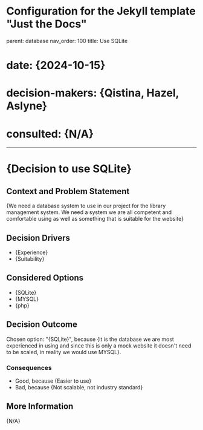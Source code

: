 # Configuration for the Jekyll template "Just the Docs"
parent: database
nav_order: 100
title: Use SQLite

# date: {2024-10-15}
# decision-makers: {Qistina, Hazel, Aslyne}
# consulted: {N/A}
---

# {Decision to use SQLite}

## Context and Problem Statement

{We need a database system to use in our project for the library management system. We need a system we are all competent and comfortable using as well as something that is suitable for the website}

## Decision Drivers

* {Experience}
* {Suitability}

## Considered Options

* {SQLite}
* {MYSQL}
* {php}

## Decision Outcome

Chosen option: "{SQLite}", because {it is the database we are most experienced in using and since this is only a mock website it doesn't need to be scaled, in reality we would use MYSQL}.

### Consequences

* Good, because {Easier to use}
* Bad, because {Not scalable, not industry standard}

## More Information

{N/A}
